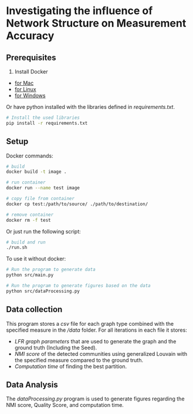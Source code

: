 # Investigating the influence of Network Structure on Measurement Accuracy  

## Prerequisites

1. Install Docker

- [for Mac](https://docs.docker.com/docker-for-mac/install/)
- [for Linux](https://docs.docker.com/install/linux/docker-ce/ubuntu/)
- [for Windows](https://docs.docker.com/docker-for-windows/install/)

Or have python installed with the libraries defined in *requirements.txt*.

```sh
# Install the used libraries
pip install -r requirements.txt
```

## Setup

Docker commands:

```sh
# build
docker build -t image .

# run container
docker run --name test image

# copy file from container
docker cp test:/path/to/source/ ./path/to/destination/

# remove container
docker rm -f test
```

Or just run the following script:

```sh
# build and run
./run.sh
```

To use it without docker:
```sh
# Run the program to generate data
python src/main.py

# Run the program to generate figures based on the data
python src/dataProcessing.py

```

## Data collection
This program stores a *csv* file for each graph type combined with the specified measure in the */data* folder.
For all iterations in each file it stores:
  - *LFR graph parameters* that are used to generate the graph and the ground truth (Including the Seed).
  - *NMI score* of the detected communities using generalized Louvain with the specified measure compared to the ground truth.
  - *Computation time* of finding the best partition.   

## Data Analysis

The *dataProcessing.py* program is used to generate figures regarding the NMI score, Quality Score, and computation time.